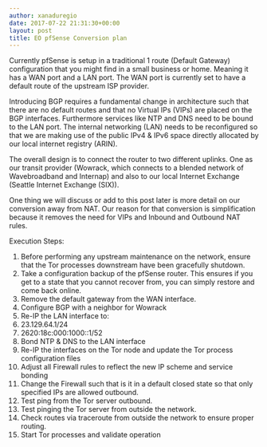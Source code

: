 ```yaml
---
author: xanaduregio
date: 2017-07-22 21:31:30+00:00
layout: post
title: EO pfSense Conversion plan
---
```


Currently pfSense is setup in a traditional 1 route (Default Gateway) configuration that you might find in a small business or home. Meaning it has a WAN port and a LAN port. The WAN port is currently set to have a default route of the upstream ISP provider.

Introducing BGP requires a fundamental change in architecture such that there are no default routes and that no Virtual IPs (VIPs) are placed on the BGP interfaces. Furthermore services like NTP and DNS need to be bound to the LAN port. The internal networking (LAN) needs to be reconfigured so that we are making use of the public IPv4 & IPv6 space directly allocated by our local internet registry (ARIN).

The overall design is to connect the router to two different uplinks. One as our transit provider (Wowrack, which connects to a blended network of Wavebroadband and Internap) and also to our local Internet Exchange (Seattle Internet Exchange (SIX)).

One thing we will discuss or add to this post later is more detail on our conversion away from NAT. Our reason for that conversion is simplification because it removes the need for VIPs and Inbound and Outbound NAT rules.

Execution Steps:

1. Before performing any upstream maintenance on the network, ensure that the Tor processes downstream have been gracefully shutdown.
2. Take a configuration backup of the pfSense router. This ensures if you get to a state that you cannot recover from, you can simply restore and come back online.
3. Remove the default gateway from the WAN interface.
4. Configure BGP with a neighbor for Wowrack
5. Re-IP the LAN interface to:
  1. 23.129.64.1/24
  2. 2620:18c:000:1000::1/52
6. Bond NTP & DNS to the LAN interface
7. Re-IP the interfaces on the Tor node and update the Tor process configuration files
8. Adjust all Firewall rules to reflect the new IP scheme and service bonding
9. Change the Firewall such that is it in a default closed state so that only specified IPs are allowed outbound.
10. Test ping from the Tor server outbound.
11. Test pinging the Tor server from outside the network.
12. Check routes via traceroute from outside the network to ensure proper routing.
13. Start Tor processes and validate operation
